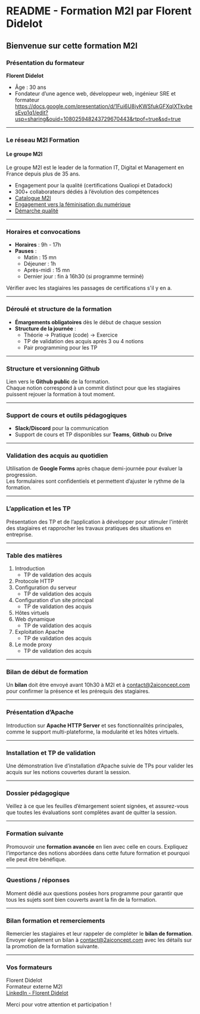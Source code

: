 # README - Formation M2I par Florent Didelot

## Bienvenue sur cette formation M2I

### Présentation du formateur

**Florent Didelot**  
- Âge : 30 ans  
- Fondateur d’une agence web, développeur web, ingénieur SRE et formateur  
https://docs.google.com/presentation/d/1Fui6U8jyKWSfukGFXqIXTkvbesEvp1q1/edit?usp=sharing&ouid=108025948243729670443&rtpof=true&sd=true
---

### Le réseau M2I Formation

#### Le groupe M2I
Le groupe M2I est le leader de la formation IT, Digital et Management en France depuis plus de 35 ans.  
- Engagement pour la qualité (certifications Qualiopi et Datadock)
- 300+ collaborateurs dédiés à l’évolution des compétences  
- [Catalogue M2I](https://www.m2iformation.fr/catalogues/)  
- [Engagement vers la féminisation du numérique](https://www.m2iformation.fr/numerique-au-feminin/)  
- [Démarche qualité](https://www.m2iformation.fr/demarche-qualite/)

---

### Horaires et convocations

- **Horaires** : 9h - 17h  
- **Pauses** :  
  - Matin : 15 mn  
  - Déjeuner : 1h  
  - Après-midi : 15 mn  
  - Dernier jour : fin à 16h30 (si programme terminé)  

Vérifier avec les stagiaires les passages de certifications s'il y en a.

---

### Déroulé et structure de la formation

- **Émargements obligatoires** dès le début de chaque session
- **Structure de la journée** :  
  - Théorie → Pratique (code) → Exercice  
  - TP de validation des acquis après 3 ou 4 notions  
  - Pair programming pour les TP

---

### Structure et versionning Github

Lien vers le **Github public** de la formation.  
Chaque notion correspond à un commit distinct pour que les stagiaires puissent rejouer la formation à tout moment.

---

### Support de cours et outils pédagogiques

- **Slack/Discord** pour la communication
- Support de cours et TP disponibles sur **Teams**, **Github** ou **Drive**

---

### Validation des acquis au quotidien

Utilisation de **Google Forms** après chaque demi-journée pour évaluer la progression.  
Les formulaires sont confidentiels et permettent d’ajuster le rythme de la formation.

---

### L’application et les TP

Présentation des TP et de l’application à développer pour stimuler l'intérêt des stagiaires et rapprocher les travaux pratiques des situations en entreprise.

---

### Table des matières

1. Introduction  
   - TP de validation des acquis  
2. Protocole HTTP  
3. Configuration du serveur  
   - TP de validation des acquis  
4. Configuration d’un site principal  
   - TP de validation des acquis  
5. Hôtes virtuels  
6. Web dynamique  
   - TP de validation des acquis  
7. Exploitation Apache  
   - TP de validation des acquis  
8. Le mode proxy  
   - TP de validation des acquis  

---

### Bilan de début de formation

Un **bilan** doit être envoyé avant 10h30 à M2I et à contact@2aiconcept.com pour confirmer la présence et les prérequis des stagiaires.

---

### Présentation d’Apache

Introduction sur **Apache HTTP Server** et ses fonctionnalités principales, comme le support multi-plateforme, la modularité et les hôtes virtuels.

---

### Installation et TP de validation

Une démonstration live d’installation d’Apache suivie de TPs pour valider les acquis sur les notions couvertes durant la session.

---

### Dossier pédagogique

Veillez à ce que les feuilles d’émargement soient signées, et assurez-vous que toutes les évaluations sont complètes avant de quitter la session.

---

### Formation suivante

Promouvoir une **formation avancée** en lien avec celle en cours. Expliquez l’importance des notions abordées dans cette future formation et pourquoi elle peut être bénéfique.

---

### Questions / réponses

Moment dédié aux questions posées hors programme pour garantir que tous les sujets sont bien couverts avant la fin de la formation.

---

### Bilan formation et remerciements

Remercier les stagiaires et leur rappeler de compléter le **bilan de formation**. Envoyer également un bilan à contact@2aiconcept.com avec les détails sur la promotion de la formation suivante.

---

### Vos formateurs

Florent Didelot  
Formateur externe M2I  
[LinkedIn - Florent Didelot](https://www.linkedin.com/in/florent-didelot-a6611315b/)

Merci pour votre attention et participation !
